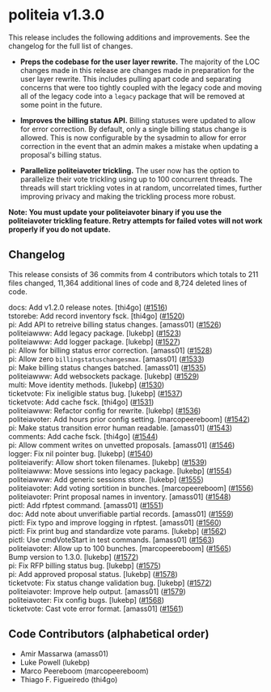 politeia v1.3.0
====

This release includes the following additions and improvements. See the
changelog for the full list of changes.

- **Preps the codebase for the user layer rewrite.** The majority of the LOC
  changes made in this release are changes made in preparation for the user
  layer rewrite. This includes pulling apart code and separating concerns that
  were too tightly coupled with the legacy code and moving all of the legacy
  code into a `legacy` package that will be removed at some point in the
  future.

- **Improves the billing status API.** Billing statuses were updated to allow
  for error correction. By default, only a single billing status change is
  allowed. This is now configurable by the sysadmin to allow for error
  correction in the event that an admin makes a mistake when updating a
  proposal's billing status.

- **Parallelize politeiavoter trickling.** The user now has the option to
  parallelize their vote trickling using up to 100 concurrent threads. The
  threads will start trickling votes in at random, uncorrelated times, further
  improving privacy and making the trickling process more robust.

**Note: You must update your politeiavoter binary if you use the politeiavoter
trickling feature. Retry attempts for failed votes will not work properly if
you do not update.**

## Changelog

This release consists of 36 commits from 4 contributors which totals to 211
files changed, 11,364 additional lines of code and 8,724 deleted lines of code.

docs: Add v1.2.0 release notes. [thi4go] ([#1516](https://github.com/decred/politeia/pull/1516))  
tstorebe: Add record inventory fsck. [thi4go] ([#1520](https://github.com/decred/politeia/pull/1520))  
pi: Add API to retreive billing status changes. [amass01] ([#1526](https://github.com/decred/politeia/pull/1526))  
politeiawww: Add legacy package. [lukebp] ([#1523](https://github.com/decred/politeia/pull/1523))  
politeiawww: Add logger package. [lukebp] ([#1527](https://github.com/decred/politeia/pull/1527))  
pi: Allow for billing status error correction. [amass01] ([#1528](https://github.com/decred/politeia/pull/1528))  
pi: Allow zero `billingstatuschangesmax`. [amass01] ([#1533](https://github.com/decred/politeia/pull/1533))  
pi: Make billing status changes batched. [amass01] ([#1535](https://github.com/decred/politeia/pull/1535))  
politeiawww: Add websockets package. [lukebp] ([#1529](https://github.com/decred/politeia/pull/1529))  
multi: Move identity methods. [lukebp] ([#1530](https://github.com/decred/politeia/pull/1530))  
ticketvote: Fix ineligible status bug. [lukebp] ([#1537](https://github.com/decred/politeia/pull/1537))  
ticketvote: Add cache fsck. [thi4go] ([#1531](https://github.com/decred/politeia/pull/1531))  
politeiawww: Refactor config for rewrite. [lukebp] ([#1536](https://github.com/decred/politeia/pull/1536))  
politeiavoter: Add hours prior config setting. [marcopeereboom] ([#1542](https://github.com/decred/politeia/pull/1542))  
pi: Make status transition error human readable. [amass01] ([#1543](https://github.com/decred/politeia/pull/1543))  
comments: Add cache fsck. [thi4go] ([#1544](https://github.com/decred/politeia/pull/1544))  
pi: Allow comment writes on unvetted proposals. [amass01] ([#1546](https://github.com/decred/politeia/pull/1546))  
logger: Fix nil pointer bug. [lukebp] ([#1540](https://github.com/decred/politeia/pull/1540))  
politeiaverify: Allow short token filenames. [lukebp] ([#1539](https://github.com/decred/politeia/pull/1539))  
politeiawww: Move sessions into legacy package. [lukebp] ([#1554](https://github.com/decred/politeia/pull/1554))  
politeiawww: Add generic sessions store. [lukebp] ([#1555](https://github.com/decred/politeia/pull/1555))  
politeiavoter: Add voting sortition in bunches. [marcopeereboom] ([#1556](https://github.com/decred/politeia/pull/1556))  
politeiavoter: Print proposal names in inventory. [amass01] ([#1548](https://github.com/decred/politeia/pull/1548))  
pictl: Add rfptest command. [amass01] ([#1551](https://github.com/decred/politeia/pull/1551))  
doc: Add note about unverifiable partial records. [amass01] ([#1559](https://github.com/decred/politeia/pull/1559))  
pictl: Fix typo and improve logging in rfptest. [amass01] ([#1560](https://github.com/decred/politeia/pull/1560))  
pictl: Fix print bug and standardize vote params. [lukebp] ([#1562](https://github.com/decred/politeia/pull/1562))  
pictl: Use cmdVoteStart in test commands. [amass01] ([#1563](https://github.com/decred/politeia/pull/1563))  
politeiavoter: Allow up to 100 bunches. [marcopeereboom] ([#1565](https://github.com/decred/politeia/pull/1565))  
Bump version to 1.3.0. [lukebp] ([#1572](https://github.com/decred/politeia/pull/1572))  
pi: Fix RFP billing status bug. [lukebp] ([#1575](https://github.com/decred/politeia/pull/1575))  
pi: Add approved proposal status. [lukebp] ([#1578](https://github.com/decred/politeia/pull/1578))  
ticketvote: Fix status change validation bug. [lukebp] ([#1572](https://github.com/decred/politeia/pull/1572))  
politeiavoter: Improve help output. [amass01] ([#1579](https://github.com/decred/politeia/pull/1579))  
politeiavoter: Fix config bugs. [lukebp] ([#1568](https://github.com/decred/politeia/pull/1568))  
ticketvote: Cast vote error format. [amass01] ([#1561](https://github.com/decred/politeia/pull/1561))  

## Code Contributors (alphabetical order)

- Amir Massarwa (amass01)
- Luke Powell (lukebp)
- Marco Peereboom (marcopeereboom)
- Thiago F. Figueiredo (thi4go)
